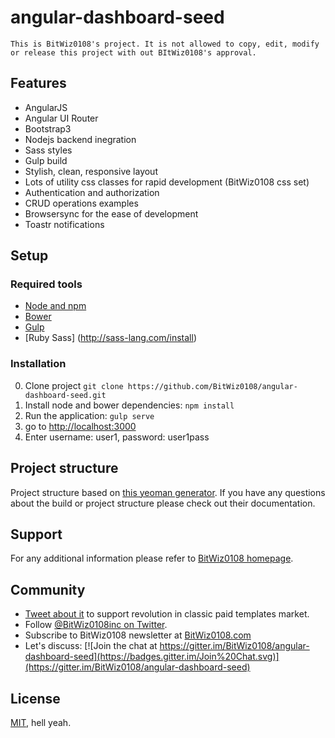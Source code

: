 # angular-dashboard-seed
    This is BitWiz0108's project. It is not allowed to copy, edit, modify or release this project with out BItWiz0108's approval.

## Features
* AngularJS
* Angular UI Router
* Bootstrap3
* Nodejs backend inegration
* Sass styles
* Gulp build
* Stylish, clean, responsive layout
* Lots of utility css classes for rapid development (BitWiz0108 css set)
* Authentication and authorization
* CRUD operations examples
* Browsersync for the ease of development
* Toastr notifications

## Setup

### Required tools
* [Node and npm](http://nodejs.org)
* [Bower](http://bower.io)
* [Gulp](http://gulpjs.com)
* [Ruby Sass] (http://sass-lang.com/install)

### Installation
0. Clone project `git clone https://github.com/BitWiz0108/angular-dashboard-seed.git`
1. Install node and bower dependencies: `npm install`
2. Run the application: `gulp serve`
3. go to [http://localhost:3000](http://localhost:3000)
4. Enter username: user1, password: user1pass

## Project structure
Project structure based on [this yeoman generator](https://github.com/Swiip/generator-gulp-angular). If you have any questions about the build or project structure please check out their documentation.

## Support
For any additional information please refer to [BitWiz0108 homepage](http://BitWiz0108.com). 

## Community
- [Tweet about it](https://twitter.com/intent/tweet?text=Amazing%20dashboard%20built%20with%20NodeJS,%20Angular%20and%20Bootstrap!&url=https://github.com/BitWiz0108/angular-dashboard-seed&via=BitWiz0108inc) to support revolution in classic paid templates market.
- Follow [@BitWiz0108inc on Twitter](https://twitter.com/BitWiz0108inc).
- Subscribe to BitWiz0108 newsletter at [BitWiz0108.com](http://BitWiz0108.com/)
- Let's discuss: [![Join the chat at https://gitter.im/BitWiz0108/angular-dashboard-seed](https://badges.gitter.im/Join%20Chat.svg)](https://gitter.im/BitWiz0108/angular-dashboard-seed)

## License

[MIT](https://github.com/BitWiz0108/angular-dashboard-seed/blob/master/LICENSE), hell yeah.
